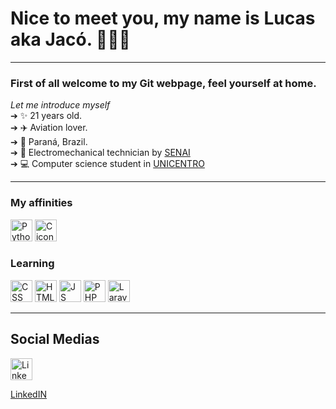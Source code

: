 # Nice to meet you, my name is Lucas aka Jacó.  👩🏻‍💻
<hr>


### First of all welcome to my Git webpage, feel yourself at home.<br>
*Let me introduce myself*<br>
➔ ✨ 21 years old. <br>
➔ ✈️ Aviation lover. <br>
➔ 📍 Paraná, Brazil. <br>
➔ 🔧 Electromechanical technician by [SENAI](https://www.senaipr.org.br/guarapuava-1-9523-69443.shtml)<br>
➔ 💻 Computer science student in [UNICENTRO](https://www3.unicentro.br/)<br>
<hr>

### My affinities <br>
<p float="left">
  <img src="https://user-images.githubusercontent.com/47838862/117913058-08b87e00-b2b7-11eb-8bc8-9da1c01104b0.png" alt="Python icon" height="35" width="35">
  <img src="https://user-images.githubusercontent.com/47838862/117913102-1f5ed500-b2b7-11eb-96f3-9c9cd4aa7743.png" alt="C icon" height="35" width="35">
</p>      
 
### Learning <br>

<p float="left">
      <img src="https://user-images.githubusercontent.com/47838862/117916221-1a048900-b2bd-11eb-8b76-5d38a5a9d435.png" alt="CSS icon" height="35" width="35">
      <img src="https://user-images.githubusercontent.com/47838862/117916173-fe00e780-b2bc-11eb-8d60-336e37757ed0.png" alt="HTML icon" height="35" width="35">
      <img src="https://user-images.githubusercontent.com/47838862/117916386-71a2f480-b2bd-11eb-9a48-8b2274cbd6d7.png" alt="JS icon" height="35" width="35">   
      <img src="https://user-images.githubusercontent.com/47838862/117916539-b9298080-b2bd-11eb-8068-66b43a218a7c.png" alt="PHP icon" height="35" width="35">
      <img src="https://user-images.githubusercontent.com/47838862/117914546-f7bd3c00-b2b9-11eb-9386-d836eb1014c8.png" alt="Laravel icon" height="35" width="35">
</p>

<hr>

## Social Medias

<p float="left">
  <img src="https://user-images.githubusercontent.com/47838862/117916843-52589700-b2be-11eb-8be0-11ed8ac63123.png" alt="LinkedIN icon" height="35" width="35" name="LinkedIN">
</p>

[LinkedIN](https://www.linkedin.com/in/lucas-anaissi-b8b87516b/)

